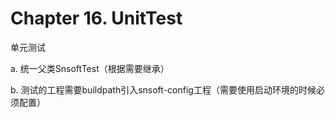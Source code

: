 # Chapter 16. UnitTest

单元测试

a. 统一父类SnsoftTest（根据需要继承）

b. 测试的工程需要buildpath引入snsoft-config工程（需要使用启动环境的时候必须配置）

